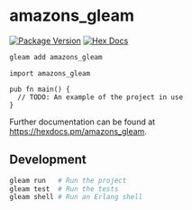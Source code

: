 # amazons_gleam

[![Package Version](https://img.shields.io/hexpm/v/amazons_gleam)](https://hex.pm/packages/amazons_gleam)
[![Hex Docs](https://img.shields.io/badge/hex-docs-ffaff3)](https://hexdocs.pm/amazons_gleam/)

```sh
gleam add amazons_gleam
```
```gleam
import amazons_gleam

pub fn main() {
  // TODO: An example of the project in use
}
```

Further documentation can be found at <https://hexdocs.pm/amazons_gleam>.

## Development

```sh
gleam run   # Run the project
gleam test  # Run the tests
gleam shell # Run an Erlang shell
```
